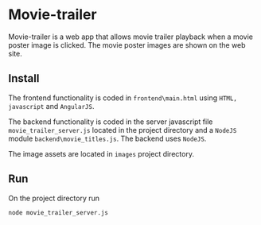 # Movie-trailer

Movie-trailer is a web app that allows movie trailer playback when a movie poster image is clicked. The movie poster images are shown on the web site.

Install
-------
The frontend functionality is coded in `frontend\main.html` using `HTML, javascript` and `AngularJS`.

The backend functionality is coded in the server javascript file `movie_trailer_server.js` located in the project directory and a `NodeJS` module `backend\movie_titles.js`. The backend uses `NodeJS`.

The image assets are located in `images` project directory.


Run
---
On the project directory run

`node movie_trailer_server.js`
